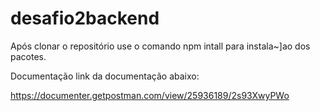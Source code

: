 # desafio2backend

<p>Após clonar o repositório use o comando npm intall para instala~]ao dos pacotes.</p>
<p> Documentação link da documentação abaixo:</p>

https://documenter.getpostman.com/view/25936189/2s93XwyPWo
